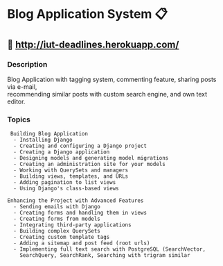 # Blog Application System 📋
## 🔗 http://iut-deadlines.herokuapp.com/

### Description
   Blog Application with tagging system, commenting feature, sharing posts via e-mail, <br>
   recommending similar posts with custom search engine, and own text editor.
 
### Topics
     Building Blog Application
      - Installing Django
      - Creating and configuring a Django project
      - Creating a Django application
      - Designing models and generating model migrations
      - Creating an administration site for your models
      - Working with QuerySets and managers
      - Building views, templates, and URLs
      - Adding pagination to list views
      - Using Django's class-based views
    
    Enhancing the Project with Advanced Features
      - Sending emails with Django
      - Creating forms and handling them in views
      - Creating forms from models
      - Integrating third-party applications
      - Building complex QuerySets
      - Creating custom template tags 
      - Adding a sitemap and post feed (root urls)
      - Implementing full text search with PostgreSQL (SearchVector, 
        SearchQuery, SearchRank, Searching with trigram similar
